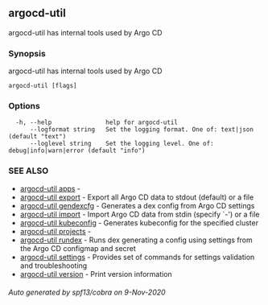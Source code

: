 ## argocd-util

argocd-util has internal tools used by Argo CD

### Synopsis

argocd-util has internal tools used by Argo CD

```
argocd-util [flags]
```

### Options

```
  -h, --help               help for argocd-util
      --logformat string   Set the logging format. One of: text|json (default "text")
      --loglevel string    Set the logging level. One of: debug|info|warn|error (default "info")
```

### SEE ALSO

* [argocd-util apps](argocd-util_apps.md)	 - 
* [argocd-util export](argocd-util_export.md)	 - Export all Argo CD data to stdout (default) or a file
* [argocd-util gendexcfg](argocd-util_gendexcfg.md)	 - Generates a dex config from Argo CD settings
* [argocd-util import](argocd-util_import.md)	 - Import Argo CD data from stdin (specify `-') or a file
* [argocd-util kubeconfig](argocd-util_kubeconfig.md)	 - Generates kubeconfig for the specified cluster
* [argocd-util projects](argocd-util_projects.md)	 - 
* [argocd-util rundex](argocd-util_rundex.md)	 - Runs dex generating a config using settings from the Argo CD configmap and secret
* [argocd-util settings](argocd-util_settings.md)	 - Provides set of commands for settings validation and troubleshooting
* [argocd-util version](argocd-util_version.md)	 - Print version information

###### Auto generated by spf13/cobra on 9-Nov-2020
